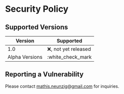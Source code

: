 # Security Policy

## Supported Versions

| Version | Supported          |
| ------- | ------------------ |
| 1.0     | :x:, not yet released   |
| Alpha Versions    | :white_check_mark                |

## Reporting a Vulnerability

Please contact mathis.neunzig@gmail.com for inquiries.
